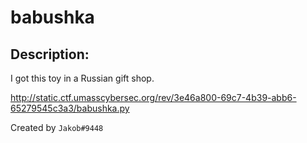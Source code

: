 
# babushka
## Description:
I got this toy in a Russian gift shop.

http://static.ctf.umasscybersec.org/rev/3e46a800-69c7-4b39-abb6-65279545c3a3/babushka.py

Created by `Jakob#9448`

